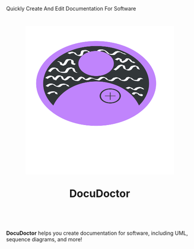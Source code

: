 Quickly Create And Edit Documentation For Software
<h1 align ="center">
  
<img src="https://raw.githubusercontent.com/BoundlessFate/DocuDoctor/main/code/DocuDoctor/DocuDoctor/assets/DocumentationDoctor.svg" alt="Alt text" width="400" height="400">

**DocuDoctor**

<br>

</h1>

**DocuDoctor** helps you create documentation for software, including UML, sequence diagrams, and more!
